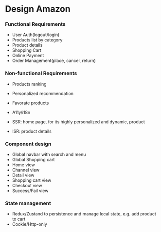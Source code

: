 # Design Amazon

### Functional Requirements

- User Auth(logout/login)
- Products list by category
- Product details
- Shopping Cart
- Online Payment
- Order Management(place, cancel, return)

### Non-functional Requirements

- Products ranking
- Personalized recommendation
- Favorate products
- A11y/i18n

- SSR: home page, for its highly personalized and dynamic, product
- ISR: product details

### Component design

- Global navbar with search and menu
- Global Shopping cart
- Home view
- Channel view
- Detail view
- Shopping cart view
- Checkout view
- Success/Fail view

### State management

- Redux/Zustand to persistence and manage local state, e.g. add product to cart
- Cookie/Http-only
